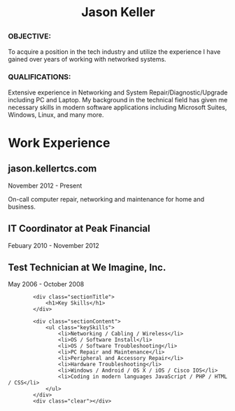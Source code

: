 <h1><p id="name" align="center">Jason Keller</p></h1>

<h3>OBJECTIVE:</h3>
To acquire a position in the tech industry and utilize the experience I have gained over years of working with networked systems.

<h3>QUALIFICATIONS:</h3>
Extensive experience in Networking and System Repair/Diagnostic/Upgrade including PC and Laptop. My background in the technical field has given me necessary skills in modern software applications including Microsoft Suites, Windows, Linux, and many more.

<h1>Work Experience</h1>
<div class="sectionContent">
<article>
					<h2>jason.kellertcs.com</h2>
					<p class="subDetails">November 2012 - Present</p>
					<p>On-call computer repair, networking and maintenance for home and business.</p>
				</article>
				<article>
					<h2>IT Coordinator at Peak Financial</h2>
					<p class="subDetails">Febuary 2010 - November 2012</p>
				</article>
				<article>
					<h2>Test Technician at We Imagine, Inc.</h2>
					<p class="subDetails">May 2006 - October 2008</p>
				</article>
			</div>
			<div class="clear"></div>
	
		
			<div class="sectionTitle">
				<h1>Key Skills</h1>
			</div>
			
			<div class="sectionContent">
				<ul class="keySkills">
					<li>Networking / Cabling / Wireless</li>
					<li>OS / Software Install</li>
					<li>OS / Software Troubleshooting</li>
					<li>PC Repair and Maintenance</li>
					<li>Peripheral and Accessory Repair</li>
					<li>Hardware Troubleshooting</li>
					<li>Windows / Android / OS X / iOS / Cisco IOS</li>
					<li>Coding in modern languages JavaScript / PHP / HTML / CSS</li>
				</ul>
			</div>
			<div class="clear"></div>
